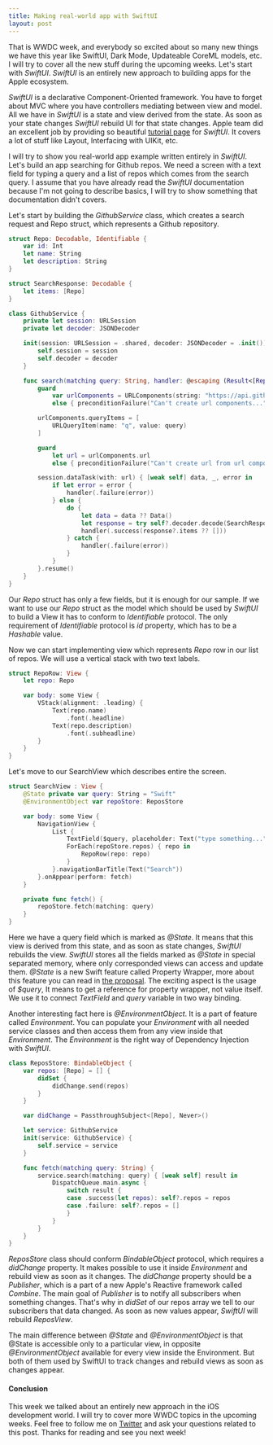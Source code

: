 ```yaml
---
title: Making real-world app with SwiftUI
layout: post
---
```


That is WWDC week, and everybody so excited about so many new things we have this year like SwiftUI, Dark Mode, Updateable CoreML models, etc. I will try to cover all the new stuff during the upcoming weeks. Let's start with *SwiftUI*. *SwiftUI* is an entirely new approach to building apps for the Apple ecosystem.

*SwiftUI* is a declarative Component-Oriented framework. You have to forget about MVC where you have controllers mediating between view and model. All we have in *SwiftUI* is a state and view derived from the state. As soon as your state changes *SwiftUI* rebuild UI for that state changes. Apple team did an excellent job by providing so beautiful [tutorial page](https://developer.apple.com/tutorials/swiftui/) for *SwiftUI*. It covers a lot of stuff like Layout, Interfacing with UIKit, etc. 

I will try to show you real-world app example written entirely in *SwiftUI*. Let's build an app searching for Github repos. We need a screen with a text field for typing a query and a list of repos which comes from the search query. I assume that you have already read the *SwiftUI* documentation because I'm not going to describe basics, I will try to show something that documentation didn't covers.

Let's start by building the *GithubService* class, which creates a search request and Repo struct, which represents a Github repository.

```swift
struct Repo: Decodable, Identifiable {
    var id: Int
    let name: String
    let description: String
}

struct SearchResponse: Decodable {
    let items: [Repo]
}

class GithubService {
    private let session: URLSession
    private let decoder: JSONDecoder

    init(session: URLSession = .shared, decoder: JSONDecoder = .init()) {
        self.session = session
        self.decoder = decoder
    }

    func search(matching query: String, handler: @escaping (Result<[Repo], Error>) -> Void) {
        guard
            var urlComponents = URLComponents(string: "https://api.github.com/search/repositories")
            else { preconditionFailure("Can't create url components...") }

        urlComponents.queryItems = [
            URLQueryItem(name: "q", value: query)
        ]

        guard
            let url = urlComponents.url
            else { preconditionFailure("Can't create url from url components...") }

        session.dataTask(with: url) { [weak self] data, _, error in
            if let error = error {
                handler(.failure(error))
            } else {
                do {
                    let data = data ?? Data()
                    let response = try self?.decoder.decode(SearchResponse.self, from: data)
                    handler(.success(response?.items ?? []))
                } catch {
                    handler(.failure(error))
                }
            }
        }.resume()
    }
}
```

Our *Repo* struct has only a few fields, but it is enough for our sample. If we want to use our *Repo* struct as the model which should be used by *SwiftUI* to build a View it has to conform to *Identifiable* protocol. The only requirement of *Identifiable* protocol is *id* property, which has to be a *Hashable* value.

Now we can start implementing view which represents *Repo* row in our list of repos. We will use a vertical stack with two text labels.

```swift
struct RepoRow: View {
    let repo: Repo

    var body: some View {
        VStack(alignment: .leading) {
            Text(repo.name)
                .font(.headline)
            Text(repo.description)
                .font(.subheadline)
        }
    }
}
```

Let's move to our SearchView which describes entire the screen.

```swift
struct SearchView : View {
    @State private var query: String = "Swift"
    @EnvironmentObject var repoStore: ReposStore

    var body: some View {
        NavigationView {
            List {
                TextField($query, placeholder: Text("type something..."), onCommit: fetch)
                ForEach(repoStore.repos) { repo in
                    RepoRow(repo: repo)
                }
            }.navigationBarTitle(Text("Search"))
        }.onAppear(perform: fetch)
    }

    private func fetch() {
        repoStore.fetch(matching: query)
    }
}
```

Here we have a query field which is marked as *@State*. It means that this view is derived from this state, and as soon as state changes, *SwiftUI* rebuilds the view. *SwiftUI* stores all the fields marked as *@State* in special separated memory, where only corresponded views can access and update them. *@State* is a new Swift feature called Property Wrapper, more about this feature you can read in [the proposal](https://github.com/apple/swift-evolution/blob/master/proposals/0258-property-delegates.md). The exciting aspect is the usage of *$query*, It means to get a reference for property wrapper, not value itself. We use it to connect *TextField* and *query* variable in two way binding.

Another interesting fact here is *@EnvironmentObject*. It is a part of feature called *Environment*. You can populate your *Environment* with all needed service classes and then access them from any view inside that *Environment*. The *Environment* is the right way of Dependency Injection with *SwiftUI*.

```swift
class ReposStore: BindableObject {
    var repos: [Repo] = [] {
        didSet {
            didChange.send(repos)
        }
    }

    var didChange = PassthroughSubject<[Repo], Never>()

    let service: GithubService
    init(service: GithubService) {
        self.service = service
    }

    func fetch(matching query: String) {
        service.search(matching: query) { [weak self] result in
            DispatchQueue.main.async {
                switch result {
                case .success(let repos): self?.repos = repos
                case .failure: self?.repos = []
                }
            }
        }
    }
}
```

*ReposStore* class should conform *BindableObject* protocol, which requires a *didChange* property. It makes possible to use it inside *Environment* and rebuild view as soon as it changes. The *didChange* property should be a *Publisher*, which is a part of a new Apple's Reactive framework called *Combine*. The main goal of *Publisher* is to notify all subscribers when something changes. That's why in *didSet* of our repos array we tell to our subscribers that data changed. As soon as new values appear, *SwiftUI* will rebuild *ReposView*.

The main difference between *@State* and *@EnvironmentObject* is that @State is accessible only to a particular view, in opposite *@EnvironmentObject* available for every view inside the Environment. But both of them used by SwiftUI to track changes and rebuild views as soon as changes appear.

#### Conclusion
This week we talked about an entirely new approach in the iOS development world. I will try to cover more WWDC topics in the upcoming weeks. Feel free to follow me on [Twitter](https://twitter.com/mecid) and ask your questions related to this post. Thanks for reading and see you next week!